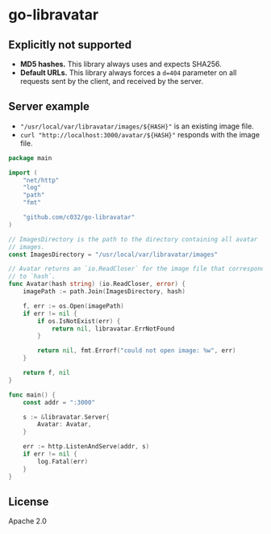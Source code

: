 # go-libravatar

## Explicitly not supported

* **MD5 hashes.** This library always uses and expects SHA256.
* **Default URLs.** This library always forces a `d=404` parameter on
  all requests sent by the client, and received by the server.

## Server example

* `"/usr/local/var/libravatar/images/${HASH}"` is an existing image file.
* `curl "http://localhost:3000/avatar/${HASH}"` responds with the image
  file.

```go
package main

import (
	"net/http"
	"log"
	"path"
	"fmt"

	"github.com/c032/go-libravatar"
)

// ImagesDirectory is the path to the directory containing all avatar
// images.
const ImagesDirectory = "/usr/local/var/libravatar/images"

// Avatar returns an `io.ReadCloser` for the image file that corresponds
// to `hash`.
func Avatar(hash string) (io.ReadCloser, error) {
	imagePath := path.Join(ImagesDirectory, hash)

	f, err := os.Open(imagePath)
	if err != nil {
		if os.IsNotExist(err) {
			return nil, libravatar.ErrNotFound
		}

		return nil, fmt.Errorf("could not open image: %w", err)
	}

	return f, nil
}

func main() {
	const addr = ":3000"

	s := &libravatar.Server{
		Avatar: Avatar,
	}

	err := http.ListenAndServe(addr, s)
	if err != nil {
		log.Fatal(err)
	}
}
```

## License

Apache 2.0
